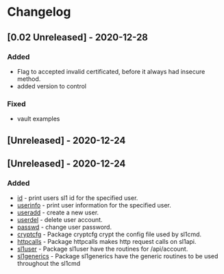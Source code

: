 # Changelog

## [0.02 Unreleased] - 2020-12-28
### Added
- Flag to accepted invalid certificated, before it always had insecure method.
- added version to control

### Fixed
- vault examples


## [Unreleased] - 2020-12-24
## [Unreleased] - 2020-12-24
### Added
- [id](docs/cmd/sl1cmd_id.md) - print users sl1 id for the specified user.
- [userinfo](docs/cmd/sl1cmd_userinfo.md) - print user information for the specified user.
- [useradd](docs/cmd/sl1cmd_useradd.md) -  create a new user.
- [userdel](docs/cmd/sl1cmd_userdel.md) - delete user account.
- [passwd](docs/cmd/sl1cmd_passwd.md) - change user password.
- [cryptcfg](docs/pkg/cryptcfg.md) - Package cryptcfg crypt the config file used by sl1cmd.
- [httpcalls](docs/pkg/httpcalls.md) - Package httpcalls makes http request calls on sl1api.
- [sl1user](docs/pkg/sl1user.md) - Package sl1user have the routines for /api/account.
- [sl1generics](docs/pkg/sl1generics.md) - Package sl1generics have the generic routines to be used throughout the sl1cmd